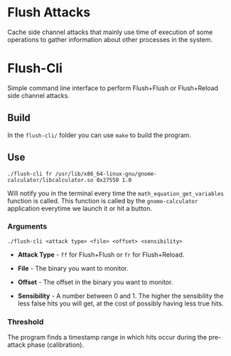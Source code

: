 # Flush Attacks

Cache side channel attacks that mainly use time of
execution of some operations to gather information
about other processes in the system.

# Flush-Cli

Simple command line interface to perform Flush+Flush
or Flush+Reload side channel attacks.

## Build

In the `flush-cli/` folder you can use `make` to build
the program.

## Use

```
./flush-cli fr /usr/lib/x86_64-linux-gnu/gnome-calculator/libcalculator.so 0x27550 1.0
```

Will notify you in the terminal every time the `math_equation_get_variables` function
is called. This function is called by the `gnome-calculator` application everytime
we launch it or hit a button.

### Arguments

```
./flush-cli <attack type> <file> <offset> <sensibility>
```

* **Attack Type** - `ff` for Flush+Flush or `fr` for Flush+Reload.

* **File** - The binary you want to monitor.

* **Offset** - The offset in the binary you want to monitor.

* **Sensibility** - A number between 0 and 1. The higher the sensibility
the less false hits you will get, at the cost of possibly having
less true hits.

### Threshold

The program finds a timestamp range in which hits occur during the
pre-attack phase (calibration).
